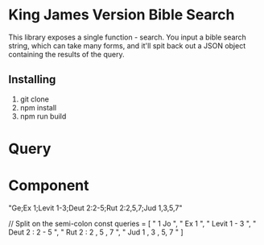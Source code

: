 # King James Version Bible Search

This library exposes a single function - search. You input a bible search string, which can take many forms, and it'll spit back out a JSON object containing the results of the query.

## Installing

1. git clone
2. npm install
3. npm run build

# Query

# Component

"Ge;Ex 1;Levit 1-3;Deut 2:2-5;Rut 2:2,5,7;Jud 1,3,5,7"

// Split on the semi-colon
const queries = [
" 1 Jo ",
" Ex 1 ",
" Levit 1 - 3 ",
" Deut 2 : 2 - 5 ",
" Rut 2 : 2 , 5 , 7 ",
" Jud 1 , 3 , 5, 7 "
]
